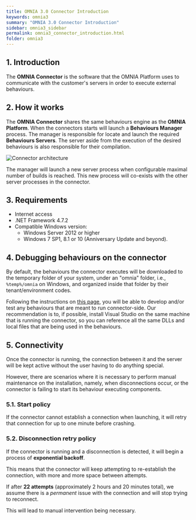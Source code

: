 ```yaml
---
title: OMNIA 3.0 Connector Introduction
keywords: omnia3
summary: "OMNIA 3.0 Connector Introduction"
sidebar: omnia3_sidebar
permalink: omnia3_connector_introduction.html
folder: omnia3
---
```



## 1. Introduction

The **OMNIA Connector** is the software that the OMNIA Platform uses to communicate with the customer's servers in order to execute external behaviours. 

## 2. How it works
The **OMNIA Connector** shares the same behaviours engine as the **OMNIA Platform**. When the connectors starts will launch a **Behaviours Manager** process. The manager is responsible for locate and launch the required **Behaviours Servers**. The server aside from the execution of the desired behaviours is also responsible for their compilation.

![Connector architecture](images\connector_arch.jpg)



The manager will launch a new server process when configurable maximal number of builds is reached. This new process will co-exists with the other server processes in the connector.

## 3. Requirements

* Internet access
* .NET Framework 4.7.2
* Compatible Windows version:
    - Windows Server 2012 or higher
    - Windows 7 SP1, 8.1 or 10 (Anniversary Update and beyond).

## 4. Debugging behaviours on the connector
By default, the behaviours the connector executes will be downloaded to the temporary folder of your system, under an "omnia" folder, i.e., `%temp%/omnia` on Windows, and organized inside that folder by their tenant/environment codes.

Following the instructions on [this page]( omnia3_modeler_developingbehaviours.html), you will be able to develop and/or test any behaviours that are meant to run connector-side. Our recommendation is to, if possible, install Visual Studio on the same machine that is running the connector, so you can reference all the same DLLs and local files that are being used in the behaviours.

## 5. Connectivity
Once the connector is running, the connection between it and the server will be kept active without the user having to do anything special. 

However, there are scenarios where it is necessary to perform manual maintenance on the installation, namely, when disconnections occur, or the connector is failing to start its behaviour executing components.

### 5.1. Start policy
If the connector cannot establish a connection when launching, it will retry that connection for up to one minute before crashing. 

### 5.2. Disconnection retry policy
If the connector is running and a disconnection is detected, it will begin a process of **exponential backoff**. 

This means that the connector will keep attempting to re-establish the connection, with more and more space between attempts. 

If after **22 attempts** (approximately 2 hours and 20 minutes total), we assume there is a _permanent_ issue with the connection and will stop trying to reconnect. 

This will lead to manual intervention being necessary.